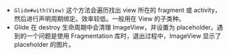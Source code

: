 * `Glide#with(View)` 这个方法会遍历找出 view 所在的 fragment 或 activity，然后进行声明周期绑定。效率较低。一般用在 View 的子类种。
* Glide 在 destroy 生命周期中会清理 ImageView，并设置为 placeholder。遇到的一个问题是使用 Fragmentation 库时，退出过程中，ImageView 显示了 placeholder 的图片。